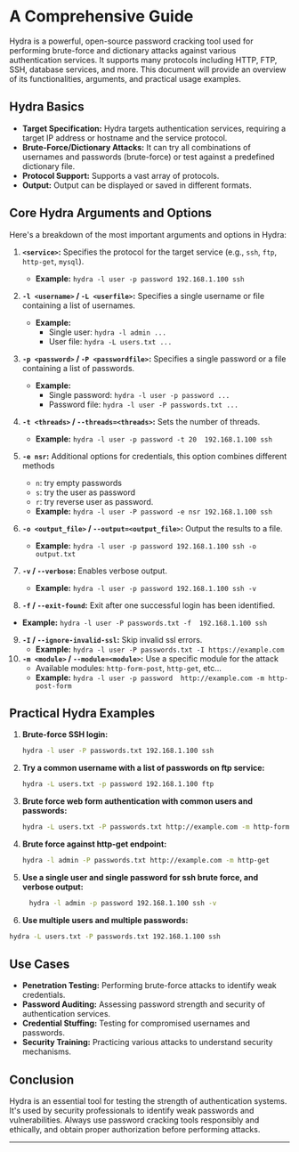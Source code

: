 # A Comprehensive Guide

Hydra is a powerful, open-source password cracking tool used for performing brute-force and dictionary attacks against various authentication services. It supports many protocols including HTTP, FTP, SSH, database services, and more. This document will provide an overview of its functionalities, arguments, and practical usage examples.

## Hydra Basics

*   **Target Specification:** Hydra targets authentication services, requiring a target IP address or hostname and the service protocol.
*   **Brute-Force/Dictionary Attacks:** It can try all combinations of usernames and passwords (brute-force) or test against a predefined dictionary file.
*   **Protocol Support:** Supports a vast array of protocols.
*   **Output:** Output can be displayed or saved in different formats.

## Core Hydra Arguments and Options

Here's a breakdown of the most important arguments and options in Hydra:

1.  **`<service>`:** Specifies the protocol for the target service (e.g., `ssh`, `ftp`, `http-get`, `mysql`).
    *   **Example:** `hydra -l user -p password 192.168.1.100 ssh`

2.  **`-l <username>` / `-L <userfile>`:** Specifies a single username or file containing a list of usernames.
    *   **Example:**
        *   Single user: `hydra -l admin ...`
        *   User file: `hydra -L users.txt ...`

3.  **`-p <password>` / `-P <passwordfile>`:** Specifies a single password or a file containing a list of passwords.
    *   **Example:**
        *   Single password: `hydra -l user -p password ...`
        *   Password file: `hydra -l user -P passwords.txt ...`

4. **`-t <threads>` / `--threads=<threads>`:** Sets the number of threads.
   * **Example:** `hydra -l user -p password -t 20  192.168.1.100 ssh`

5.  **`-e nsr`:** Additional options for credentials, this option combines different methods
     *   `n`: try empty passwords
     *   `s`: try the user as password
     *  `r`: try reverse user as password.
     *   **Example:** `hydra -l user -P password -e nsr 192.168.1.100 ssh`

6. **`-o <output_file>` / `--output=<output_file>`:** Output the results to a file.
   *  **Example:** `hydra -l user -p password 192.168.1.100 ssh -o output.txt`

7. **`-v` / `--verbose`:** Enables verbose output.
   * **Example:** `hydra -l user -p password 192.168.1.100 ssh -v`

8. **`-f` / `--exit-found`:** Exit after one successful login has been identified.
  * **Example:** `hydra -l user -P passwords.txt -f  192.168.1.100 ssh`

9. **`-I` / `--ignore-invalid-ssl`:** Skip invalid ssl errors.
   * **Example:** `hydra -l user -P passwords.txt -I https://example.com`
10. **`-m <module>` / `--module=<module>`:** Use a specific module for the attack
    *   Available modules: `http-form-post`, `http-get`, etc...
    *   **Example:** `hydra -l user -p password  http://example.com -m http-post-form`

## Practical Hydra Examples

1.  **Brute-force SSH login:**

    ```bash
    hydra -l user -P passwords.txt 192.168.1.100 ssh
    ```
2.  **Try a common username with a list of passwords on ftp service:**

    ```bash
    hydra -L users.txt -p password 192.168.1.100 ftp
    ```

3.  **Brute force web form authentication with common users and passwords:**

    ```bash
    hydra -L users.txt -P passwords.txt http://example.com -m http-form-post
    ```

4.  **Brute force against http-get endpoint:**
     ```bash
     hydra -l admin -P passwords.txt http://example.com -m http-get
     ```

5.   **Use a single user and single password for ssh brute force, and verbose output:**
```bash
     hydra -l admin -p password 192.168.1.100 ssh -v
```
6.  **Use multiple users and multiple passwords:**
  ```bash
  hydra -L users.txt -P passwords.txt 192.168.1.100 ssh
  ```

## Use Cases

*   **Penetration Testing:** Performing brute-force attacks to identify weak credentials.
*   **Password Auditing:** Assessing password strength and security of authentication services.
*   **Credential Stuffing:** Testing for compromised usernames and passwords.
*   **Security Training:** Practicing various attacks to understand security mechanisms.

## Conclusion

Hydra is an essential tool for testing the strength of authentication systems. It's used by security professionals to identify weak passwords and vulnerabilities. Always use password cracking tools responsibly and ethically, and obtain proper authorization before performing attacks.

---

